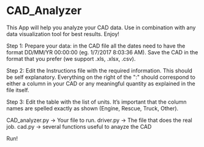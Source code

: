 # CAD_Analyzer
This App will help you analyze your CAD data. 
Use in combination with any data visualization tool for best results.
Enjoy!

Step 1:
Prepare your data: in the CAD file all the dates need to have the format DD/MM/YR 00:00:00 (eg. 1/7/2017 8:03:36 AM). Save the CAD in the format that you prefer (we support .xls, .xlsx, .csv). 

Step 2:
Edit the Instructions file with the required information. This should be self explanatory. Everything on the right of the ":" should correspond to either a column in your CAD or any meaningful quantity as explained in the file itself.

Step 3:
Edit the table with the list of units. It’s important that the column names are spelled exactly as shown (Engine, Rescue, Truck, Other). 

CAD_analyzer.py -> Your file to run.
driver.py -> The file that does the real job.
cad.py -> several functions useful to anayze the CAD

Run!
